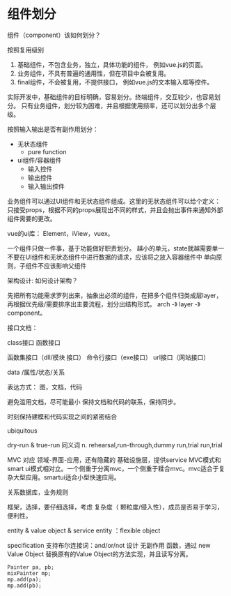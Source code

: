 # 组件划分


组件（component）该如何划分？


按照复用级别
1. 基础组件，不包含业务，独立，具体功能的组件， 例如vue.js的页面。
2. 业务组件，不具有普遍的通用性，但在项目中会被复用。
3. final组件，不会被复用，不提供接口， 例如vue.js的文本输入框等控件。

实际开发中，基础组件的目标明确，容易划分。终端组件，交互较少，也容易划分。
只有业务组件，划分较为困难，并且根据使用频率，还可以划分出多个层级。

按照输入输出是否有副作用划分：
* 无状态组件
    * pure function
* ui组件/容器组件
    * 输入控件
    * 输出控件
    * 输入输出控件

业务组件可以通过UI组件和无状态组件组成。这里的无状态组件可以给个定义：只接受props，根据不同的props展现出不同的样式，并且会抛出事件来通知外部组件需要的更改。

vue的ui库： Element，iView，vuex。

一个组件只做一件事，基于功能做好职责划分。
越小的单元，state就越需要单一
不要在UI组件和无状态组件中进行数据的请求，应该将之放入容器组件中
单向原则，子组件不应该影响父组件





架构设计:
如何设计架构？

先把所有功能需求罗列出来，抽象出必须的组件，在把多个组件归类成层layer，再根据优先级/需要排序出主要流程，划分出结构形式。
arch -》 layer -》 component。


接口文档：

class接口
函数接口

函数集接口（dll/模块 接口）
命令行接口（exe接口）
url接口（网站接口）


data /属性/状态/关系

表达方式： 图，文档，代码

避免滥用文档，尽可能最小
保持文档和代码的联系，保持同步。

时刻保持建模和代码实现之间的紧密结合

ubiquitous


dry-run & true-run
同义词
n.
rehearsal,run-through,dummy run,trial run,trial

MVC 对应 领域-界面-应用，还有隐藏的 基础设施层，提供service
MVC模式和smart ui模式相对立。一个侧重于分离mvc，一个侧重于糅合mvc。mvc适合于复杂大型应用。smartui适合小型快速应用。

关系数据库，业务规则

框架，选择，要仔细选择，考虑 复杂度（ 颗粒度/侵入性），成员是否易于学习，便利性。

entity & value object & service
entity ：flexible object


specification  支持布尔连接词：and/or/not
设计 无副作用 函数，通过 new Value Object 替换原有的Value Object的方法实现，并且读写分离。
```
Painter pa, pb;
mixPainter mp;
mp.add(pa);
mp.add(pb);
```